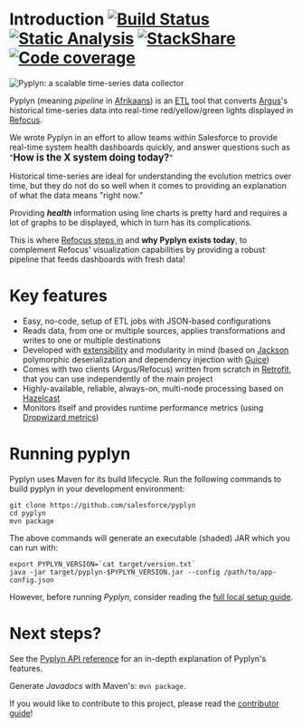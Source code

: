 # Introduction [![Build Status](https://travis-ci.org/salesforce/pyplyn.svg?branch=master)](https://travis-ci.org/salesforce/pyplyn) [![Static Analysis](https://scan.coverity.com/projects/11907/badge.svg)](https://scan.coverity.com/projects/salesforce-pyplyn) [![StackShare](https://img.shields.io/badge/tech-stack-0690fa.svg?style=flat)](https://stackshare.io/MihaiBojin/pyplyn) [![Code coverage](https://codecov.io/gh/salesforce/pyplyn/branch/master/graph/badge.svg)](https://codecov.io/gh/salesforce/pyplyn)


![Pyplyn: a scalable time-series data collector](docs/images/pyplyn-logo-full.png)

Pyplyn (meaning _*pipeline*_ in [Afrikaans](https://translate.google.com/#af/en/pyplyn)) is an 
 [ETL](https://en.wikipedia.org/wiki/Extract,_transform,_load) tool that converts [Argus](https://github.com/Salesforce/Argus)'s 
 historical time-series data into real-time red/yellow/green lights displayed in [Refocus](https://github.com/Salesforce/refocus).

We wrote Pyplyn in an effort to allow teams within Salesforce to provide real-time system health dashboards quickly, 
and answer questions such as "<big>**How is the X system doing today?**</big>"

Historical time-series are ideal for understanding the evolution metrics over time, but they do not do so well 
 when it comes to providing an explanation of what the data means "right now."

Providing _**health**_ information using line charts is pretty hard and requires a lot of graphs to be displayed, which in turn has its complications.  

This is where [Refocus steps in](https://medium.com/salesforce-open-source/take-a-moment-to-refocus-86b6546c90c#c169) 
 and **why Pyplyn exists today**, to complement Refocus' visualization capabilities by providing a robust pipeline that feeds dashboards with fresh data!

   
# Key features

- Easy, no-code, setup of ETL jobs with JSON-based configurations
- Reads data, from one or multiple sources, applies transformations and writes to one or multiple destinations
- Developed with [extensibility](https://salesforce.github.io/pyplyn/#extending-pyplyn) and modularity in mind 
  (based on [Jackson](https://github.com/FasterXML/jackson) polymorphic deserialization and 
  dependency injection with [Guice](https://github.com/google/guice)) 
- Comes with two clients (Argus/Refocus) written from scratch in [Retrofit](https://square.github.io/retrofit/), 
  that you can use independently of the main project
- Highly-available, reliable, always-on, multi-node processing based on [Hazelcast](https://hazelcast.org/)
- Monitors itself and provides runtime performance metrics (using [Dropwizard metrics](http://metrics.dropwizard.io/))


# Running pyplyn

Pyplyn uses Maven for its build lifecycle.  Run the following commands to build pyplyn in your development environment: 

```shell
git clone https://github.com/salesforce/pyplyn
cd pyplyn
mvn package
```

The above commands will generate an executable (shaded) JAR which you can run with:

```shell
export PYPLYN_VERSION=`cat target/version.txt`
java -jar target/pyplyn-$PYPLYN_VERSION.jar --config /path/to/app-config.json
```

However, before running *Pyplyn*, consider reading the [full local setup guide](https://salesforce.github.io/pyplyn/#running-pyplyn-locally).


# Next steps?

See the [Pyplyn API reference](https://salesforce.github.io/pyplyn/) for an in-depth explanation of Pyplyn's features. 

Generate *Javadocs* with Maven's: `mvn package`.

If you would like to contribute to this project, please read the [contributor guide](CONTRIBUTE.md)!
